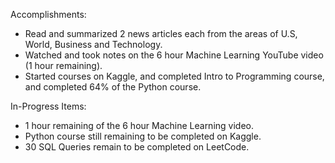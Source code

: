 Accomplishments:
- Read and summarized 2 news articles each from the areas of U.S, World, Business and Technology.
- Watched and took notes on the 6 hour Machine Learning YouTube video (1 hour remaining).
- Started courses on Kaggle, and completed Intro to Programming course, and completed 64% of the Python course.

In-Progress Items:
- 1 hour remaining of the 6 hour Machine Learning video.
- Python course still remaining to be completed on Kaggle.
- 30 SQL Queries remain to be completed on LeetCode.
